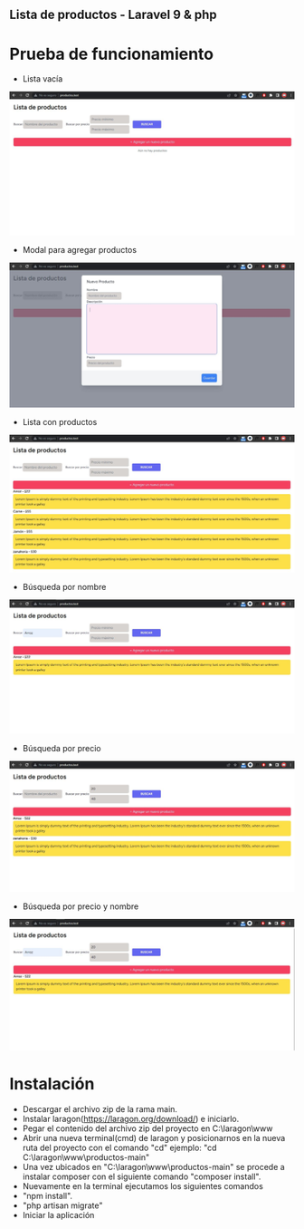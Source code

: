 ## Lista de productos - Laravel 9 & php

# Prueba de funcionamiento
- Lista vacía
<img src="https://github.com/JDanielOrdonez/productos/blob/main/screenshots/lista-vacia.JPG" /> 

- Modal para agregar productos
<img src="https://github.com/JDanielOrdonez/productos/blob/main/screenshots/Modal.JPG" />  

- Lista con productos
<img src="https://github.com/JDanielOrdonez/productos/blob/main/screenshots/lista.JPG" /> 

- Búsqueda por nombre
<img src="https://github.com/JDanielOrdonez/productos/blob/main/screenshots/busqueda.JPG" />

- Búsqueda por precio
<img src="https://github.com/JDanielOrdonez/productos/blob/main/screenshots/busqueda-precio.JPG" />

- Búsqueda por precio y nombre
<img src="https://github.com/JDanielOrdonez/productos/blob/main/screenshots/Precio-y-nombre.JPG" />

# Instalación
- Descargar el archivo zip de la rama main.
- Instalar laragon(https://laragon.org/download/) e iniciarlo.
- Pegar el contenido del archivo zip del proyecto en C:\laragon\www
- Abrir una nueva terminal(cmd) de laragon y posicionarnos en la nueva ruta del proyecto con el comando "cd" ejemplo: "cd C:\laragon\www\productos-main"
- Una vez ubicados en "C:\laragon\www\productos-main" se procede a instalar composer con el siguiente comando "composer install".
- Nuevamente en la terminal ejecutamos los siguientes comandos
-   "npm install".
-   "php artisan migrate"
- Iniciar la aplicación
